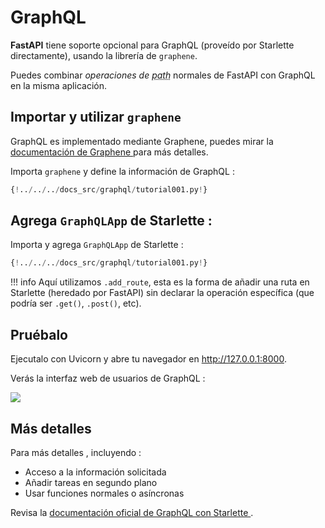 # GraphQL

**FastAPI** tiene soporte opcional para GraphQL (proveído por Starlette directamente), usando la librería de `graphene`.

Puedes combinar *operaciones de <abbr title="ruta">path</abbr>* normales de FastAPI con GraphQL en la misma aplicación.

## Importar y utilizar `graphene`

GraphQL es implementado mediante Graphene, puedes mirar la <a href="https://docs.graphene-python.org/en/latest/quickstart/" class="external-link" target="_blank"> documentación de Graphene </a> para más detalles.

Importa `graphene` y define la información de GraphQL :

```Python hl_lines="1  6-10"
{!../../../docs_src/graphql/tutorial001.py!}
```

## Agrega `GraphQLApp` de Starlette :

Importa y agrega `GraphQLApp` de Starlette :

```Python hl_lines="3  14"
{!../../../docs_src/graphql/tutorial001.py!}
```

!!! info
    Aquí utilizamos `.add_route`, esta es la forma de añadir una ruta en Starlette (heredado por FastAPI) sin declarar la operación específica (que podría ser `.get()`, `.post()`, etc).

## Pruébalo

Ejecutalo con Uvicorn y abre tu navegador en <a href="http://127.0.0.1:8000" class="external-link" target="_blank">http://127.0.0.1:8000</a>.

Verás la interfaz web de usuarios de GraphQL :

<img src="https://fastapi.tiangolo.com/img/tutorial/graphql/image01.png">

## Más detalles

Para más detalles , incluyendo :

* Acceso a la información solicitada
* Añadir tareas en segundo plano
* Usar funciones normales o asíncronas

Revisa la <a href="https://www.starlette.io/graphql/" class="external-link" target="_blank"> documentación oficial de GraphQL con  Starlette </a>.
